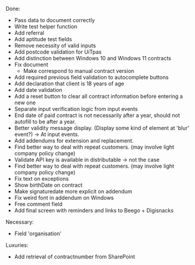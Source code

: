 Done:

- Pass data to document correctly
- Write test helper function
- Add referral
- Add aptitude test fields
- Remove necessity of valid inputs
- Add postcode validation for UiTpas
- Add distinction between Windows 10 and Windows 11 contracts
- Fix document
	- Make correspond to manual contract version
- Add required previous field validation to autocomplete buttons
- Add declaration that client is 18 years of age
- Add date validation
- Add a reset button to clear all contract information before entering a new one
- Separate input verification logic from input events
- End date of paid contract is not necessarily after a year, should not autofill to be after a year.
- Better validity message display. (Display some kind of element at 'blur' event?) -> At input events.
- Add addendums for extension and replacement.
- Find better way to deal with repeat customers. (may involve light company policy change)
- Validate API key is available in distributable -> not the case
- Find better way to deal with repeat customers. (may involve light company policy change)
- Fix text on exceptions
- Show birthDate on contract
- Make signaturedate more explicit on addendum
- Fix weird font in addendum on Windows 
- Free comment field
- Add final screen with reminders and links to Beego + Digisnacks

Necessary:

- Field 'organisation'

Luxuries:

- Add retrieval of contractnumber from SharePoint